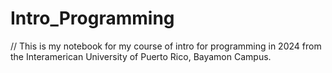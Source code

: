 # Intro_Programming
// This is my notebook for my course of intro for programming in 2024 from the Interamerican University of Puerto Rico, Bayamon Campus.
